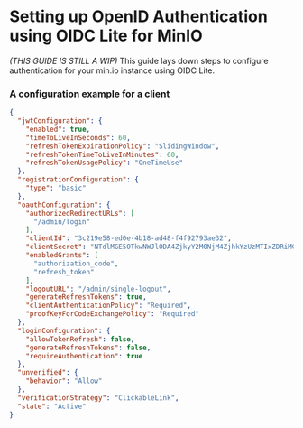 # Setting up OpenID Authentication using OIDC Lite for MinIO

*(THIS GUIDE IS STILL A WIP)*
This guide lays down steps to configure authentication for your min.io instance using OIDC Lite.

### A configuration example for a client

```json
{
  "jwtConfiguration": {
    "enabled": true,
    "timeToLiveInSeconds": 60,
    "refreshTokenExpirationPolicy": "SlidingWindow",
    "refreshTokenTimeToLiveInMinutes": 60,
    "refreshTokenUsagePolicy": "OneTimeUse"
  },
  "registrationConfiguration": {
    "type": "basic"
  },
  "oauthConfiguration": {
    "authorizedRedirectURLs": [
      "/admin/login"
    ],
    "clientId": "3c219e58-ed0e-4b18-ad48-f4f92793ae32",
    "clientSecret": "NTdlMGE5OTkwNWJlODA4ZjkyY2M0NjM4ZjhkYzUzMTIxZDRiMGQ2Y2VjZGVhMjQzZTBmZjIyZjUzNzg5YzhiZg==",
    "enabledGrants": [
      "authorization_code",
      "refresh_token"
    ],
    "logoutURL": "/admin/single-logout",
    "generateRefreshTokens": true,
    "clientAuthenticationPolicy": "Required",
    "proofKeyForCodeExchangePolicy": "Required"
  },
  "loginConfiguration": {
    "allowTokenRefresh": false,
    "generateRefreshTokens": false,
    "requireAuthentication": true
  },
  "unverified": {
    "behavior": "Allow"
  },
  "verificationStrategy": "ClickableLink",
  "state": "Active"
}
```